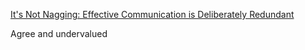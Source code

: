 [It's Not Nagging: Effective Communication is Deliberately Redundant](https://www.thecaringtechie.com/p/its-not-nagging-effective-communication)

Agree and undervalued 